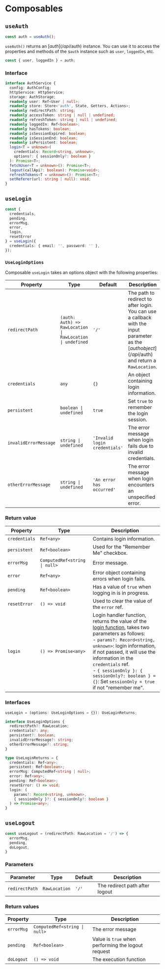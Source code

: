 # Composables

## `useAuth`

```ts
const auth = useAuth();
```

`useAuth()` returns an [$auth](/api/$auth) instance. You can use it to access the properties and methods of the `$auth` instance such as `user`, `loggedIn`, etc.

```ts
const { user, loggedIn } = auth;
```

### Interface

```ts
interface AuthService {
  config: AuthConfig;
  httpService: HttpService;
  storage: AuthStorage;
  readonly user: Ref<User | null>;
  readonly store: Store<'auth', State, Getters, Actions>;
  readonly redirectPath: string;
  readonly accessToken: string | null | undefined;
  readonly refreshToken: string | null | undefined;
  readonly loggedIn: Ref<boolean>;
  readonly hasTokens: boolean;
  readonly isSessionExpired: boolean;
  readonly isSessionEnd: boolean;
  readonly isPersistent: boolean;
  login<T = unknown>(
    credentials: Record<string, unknown>,
    options?: { sessionOnly?: boolean }
  ): Promise<T>;
  fetchUser<T = unknown>(): Promise<T>;
  logout(callApi?: boolean): Promise<void>;
  refreshTokens<T = unknown>(): Promise<T>;
  setReferer(url: string | null): void;
}
```

## `useLogin`

```ts
const {
  credentials,
  pending,
  errorMsg,
  error,
  login,
  resetError
} = useLogin({
  credentials: { email: '', password: '' },
});
```

### `UseLoginOptions`

Composable `useLogin` takes an options object with the following properties:

| Property | Type | Default | Description |
| --- | --- | --- | --- |
| `redirectPath` | `(auth: Auth) => RawLocation \| RawLocation \| undefined` | `'/'` | The path to redirect to after login. You can use a callback with the input parameter as the [$auth object](/api/$auth) and return a `RawLocation`. |
| `credentials` | `any` | `{}` | An object containing login information. |
| `persistent` | `boolean \| undefined` | `true` | Set `true` to remember the login session. |
| `invalidErrorMessage` | `string \| undefined` | `'Invalid login credentials'` | The error message when login fails due to invalid credentials. |
| `otherErrorMessage` | `string \| undefined` | `'An error has occurred'` | The error message when login encounters an unspecified error. |

### Return value

| Property | Type | Description |
| --- | --- | --- |
| `credentials` | `Ref<any>` | Contains login information. |
| `persistent` | `Ref<boolean>` | Used for the "Remember Me" checkbox. |
| `errorMsg` | `ComputedRef<string \| null>` | Error message. |
| `error` | `Ref<any>` | Error object containing errors when login fails. |
| `pending` | `Ref<boolean>` | Has a value of `true` when logging in is in progress. |
| `resetError` | `() => void` | Used to clear the value of the `error` ref. |
| `login` | `() => Promise<any>` | Login handler function, returns the value of the [login function](/api/$auth#login), takes two parameters as follows: <br /> - `params?: Record<string, unknown>`: login information, if not passed, it will use the information in the `credentials` ref. <br /> - `{ sessionOnly }: { sessionOnly?: boolean } = {}`: Set `sessionOnly = true` if not "remember me". |

### Interfaces

```ts
useLogin = (options: UseLoginOptions = {}): UseLoginReturns;

interface UseLoginOptions {
  redirectPath?: RawLocation;
  credentials?: any;
  persistent?: boolean;
  invalidErrorMessage?: string;
  otherErrorMessage?: string;
}

type UseLoginReturns = {
  credentials: Ref<any>;
  persistent: Ref<boolean>;
  errorMsg: ComputedRef<string | null>;
  error: Ref<any>;
  pending: Ref<boolean>;
  resetError: () => void;
  login: (
    params?: Record<string, unknown>,
    { sessionOnly }?: { sessionOnly?: boolean }
  ) => Promise<any>;
}
```

## `useLogout`

```ts
const useLogout = (redirectPath: RawLocation = '/') => {
  errorMsg,
  pending,
  doLogout,
}
```

### Parameters

| Parameter | Type | Default | Description |
| --- | --- | --- | --- |
| `redirectPath` | `RawLocation` | `'/'` | The redirect path after logout |

### Return values

| Property | Type | Description |
| --- | --- | --- |
| `errorMsg` | `ComputedRef<string \| null>` | The error message |
| `pending` | `Ref<boolean>` | Value is `true` when performing the logout request |
| `doLogout` | `() => void` | The execution function |
